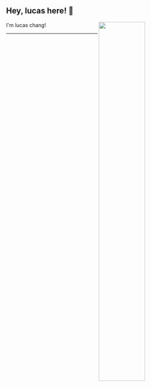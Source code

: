 ## Hey, lucas here! :wave:

[<img align="right" width="50%" src="https://github-readme-stats-ouuan.vercel.app/api?username=lucaschang95&theme=dark&show_icons=true">](https://metrics.lecoq.io/ouuan?template=classic)

I'm lucas chang!

---

